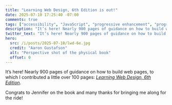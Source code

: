 ```yaml
---
title: "Learning Web Design, 6th Edition is out!"
date: 2025-07-10 17:25:40 -07:00
comments: true
tags: ["accessibility", "JavaScript", "progressive enhancement", "progressive web apps", "user experience", "WAI-ARIA", "web design", "web development", "writing"]
description: "It’s here! Nearly 900 pages of guidance on how to build web pages, to which I contributed a little over 100 pages: Learning Web Design, 6th Edition."
twitter_text: "It’s here! Nearly 900 pages of guidance on how to build web pages, to which I contributed a little over 100 pages: Learning Web Design, 6th Edition."
hero:
  src: /i/posts/2025-07-10/lwd-6e.jpg
  credit: "Aaron Gustafson"
  alt: "Perspective shot of the physical book"
  offset: 0
---
```


It’s here! Nearly 900 pages of guidance on how to build web pages, to which I contributed a little over 100 pages: <a href="https://www.oreilly.com/library/view/learning-web-design/9781098137670/"><cite>Learning Web Design, 6th Edition</cite></a>.

Congrats to Jennifer on the book and many thanks for bringing me along for the ride!
